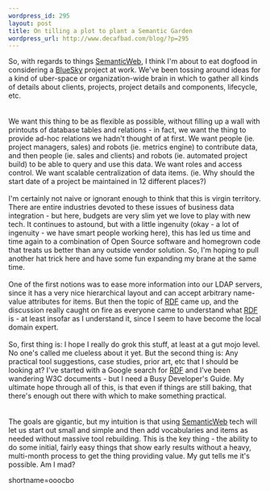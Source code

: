```yaml
--- 
wordpress_id: 295
layout: post
title: On tilling a plot to plant a Semantic Garden
wordpress_url: http://www.decafbad.com/blog/?p=295
---
```

So, with regards to things <a href="http://www.decafbad.com/twiki/bin/view/Main/SemanticWeb">SemanticWeb</a>, I think I'm about to eat dogfood in considering a <a href="http://www.decafbad.com/twiki/bin/view/Main/BlueSky">BlueSky</a> project at work.  We've been tossing around ideas for a kind of uber-space or organization-wide brain in which to gather all kinds of details about clients, projects, project details and components, lifecycle, etc.  
<br /><br />
We want this thing to be as flexible as possible, without filling up a wall with printouts of database tables and relations - in fact, we want the thing to provide ad-hoc relations we hadn't thought of at first.  We want people (ie. project managers, sales) and robots (ie. metrics engine) to contribute data, and then people (ie. sales and clients) and robots (ie. automated project build) to be able to query and use this data.  We want roles and access control.  We want scalable centralization of data items.  (ie. Why should the start date of a project be maintained in 12 different places?)
<br /><br />
I'm certainly not naive or ignorant enough to think that this is virgin territory.  There are entire industries devoted to these issues of business data integration - but here, budgets are very slim yet we love to play with new tech.  It continues to astound, but with a little ingenuity (okay - a lot of ingenuity - we have smart people working here), this has led us time and time again to a combination of Open Source software and homegrown code that treats us better than any outside vendor solution.  So, I'm hoping to pull another hat trick here and have some fun expanding my brane at the same time.
<br /><br />
One of the first notions was to ease more information into our LDAP servers, since it has a very nice hierarchical layout and can accept arbitrary name-value attributes for items.  But then the topic of <a href="http://www.decafbad.com/twiki/bin/view/Main/RDF">RDF</a> came up, and the discussion really caught on fire as everyone came to understand what <a href="http://www.decafbad.com/twiki/bin/view/Main/RDF">RDF</a> is - at least insofar as I understand it, since I seem to have become the local domain expert.
<br /><br />
So, first thing is:  I hope I really do grok this stuff, at least at a gut mojo level.  No one's called me clueless about it yet.  But the second thing is:  Any practical tool suggestions, case studies, prior art, etc that I should be looking at?  I've started with a Google search for <a href="http://www.decafbad.com/twiki/bin/view/Main/RDF">RDF</a> and I've been wandering W3C documents - but I need a Busy Developer's Guide.  My ultimate hope through all of this, is that even if things are still baking, that there's enough out there with which to make something practical.  
<br /><br />
The goals are gigantic, but my intuition is that using <a href="http://www.decafbad.com/twiki/bin/view/Main/SemanticWeb">SemanticWeb</a> tech will let us start out small and simple and then add vocabularies and items as needed without massive tool rebuilding.  This is the key thing - the ability to do some initial, fairly easy things that show early results without a heavy, multi-month process to get the thing providing value.  My gut tells me it's possible.  Am I mad?
<!--more-->
shortname=ooocbo
